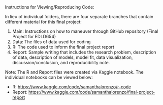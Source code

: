 Instructions for Viewing/Reproducing Code:

In lieu of individual folders, there are four separate branches that contain different material for this final project:
1. Main: Instructions on how to maneuver through GitHub repository (Final Project for EDLD654)
2. Data: The files of data used for coding
3. R: The code used to inform the final project report
4. Report: Sample writing that includes the research problem, description of data, description of models, model fit, data visualization, discussion/conclusion, and reproducibility note. 

Note: The R and Report files were created via Kaggle notebook. The individual notebooks can be viewed below:
- R: https://www.kaggle.com/code/samanthalorenzo/r-code
- Report: https://www.kaggle.com/code/samanthalorenzo/final-project-report
